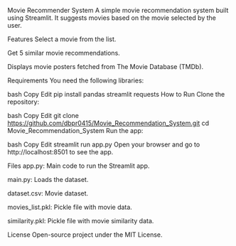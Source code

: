 Movie Recommender System
A simple movie recommendation system built using Streamlit. It suggests movies based on the movie selected by the user.

Features
Select a movie from the list.

Get 5 similar movie recommendations.

Displays movie posters fetched from The Movie Database (TMDb).

Requirements
You need the following libraries:

bash
Copy
Edit
pip install pandas streamlit requests
How to Run
Clone the repository:

bash
Copy
Edit
git clone https://github.com/dbpr0415/Movie_Recommendation_System.git
cd Movie_Recommendation_System
Run the app:

bash
Copy
Edit
streamlit run app.py
Open your browser and go to http://localhost:8501 to see the app.

Files
app.py: Main code to run the Streamlit app.

main.py: Loads the dataset.

dataset.csv: Movie dataset.

movies_list.pkl: Pickle file with movie data.

similarity.pkl: Pickle file with movie similarity data.

License
Open-source project under the MIT License.

